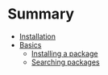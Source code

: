 # Summary

* [Installation](installation/README.md)
* [Basics](basics/README.md)
    * [Installing a package](basics/installing-a-package.md)
    * [Searching packages](basics/searching-packages.md)
